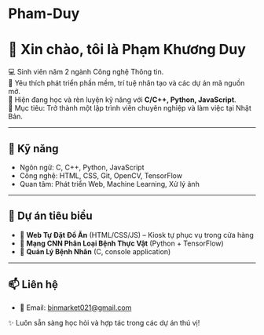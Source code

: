 # Pham-Duy
# 👋 Xin chào, tôi là Phạm Khương Duy  

💻 Sinh viên năm 2 ngành Công nghệ Thông tin.  
🚀 Yêu thích phát triển phần mềm, trí tuệ nhân tạo và các dự án mã nguồn mở.  
🌱 Hiện đang học và rèn luyện kỹ năng với **C/C++, Python, JavaScript**.  
🎯 Mục tiêu: Trở thành một lập trình viên chuyên nghiệp và làm việc tại Nhật Bản.  

---

## 🔧 Kỹ năng
- Ngôn ngữ: C, C++, Python, JavaScript  
- Công nghệ: HTML, CSS, Git, OpenCV, TensorFlow  
- Quan tâm: Phát triển Web, Machine Learning, Xử lý ảnh  

---

## 📌 Dự án tiêu biểu
- 🍔 **Web Tự Đặt Đồ Ăn** (HTML/CSS/JS) – Kiosk tự phục vụ trong cửa hàng  
- 🧠 **Mạng CNN Phân Loại Bệnh Thực Vật** (Python + TensorFlow)  
- 🏥 **Quản Lý Bệnh Nhân** (C, console application)  

---

## 📫 Liên hệ
- 📧 Email: binmarket021@gmail.com  


✨ Luôn sẵn sàng học hỏi và hợp tác trong các dự án thú vị!  
